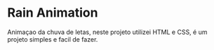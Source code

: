 # Rain Animation

Animaçao da chuva de letas, neste projeto utilizei HTML e CSS, é um projeto simples e facil de fazer.
